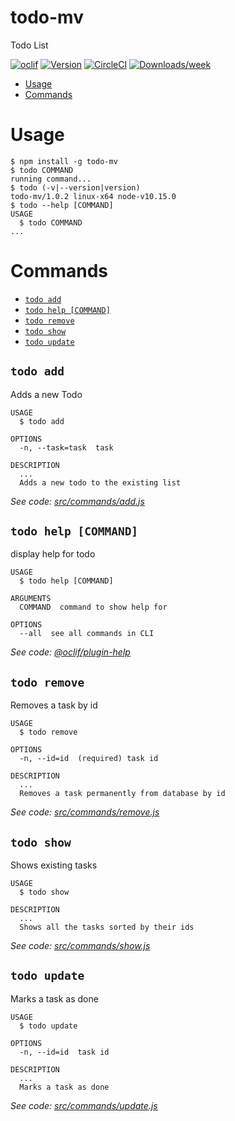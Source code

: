 todo-mv
=======

Todo List

[![oclif](https://img.shields.io/badge/cli-oclif-brightgreen.svg)](https://oclif.io)
[![Version](https://img.shields.io/npm/v/todo-mv.svg)](https://npmjs.org/package/todo)
[![CircleCI](https://circleci.com/gh/mverost44/todocli/tree/master.svg?style=shield)](https://circleci.com/gh/mverost44/todocli/tree/master)
[![Downloads/week](https://img.shields.io/npm/dw/todo.svg)](https://npmjs.org/package/todo)

<!-- toc -->
* [Usage](#usage)
* [Commands](#commands)
<!-- tocstop -->
# Usage
<!-- usage -->
```sh-session
$ npm install -g todo-mv
$ todo COMMAND
running command...
$ todo (-v|--version|version)
todo-mv/1.0.2 linux-x64 node-v10.15.0
$ todo --help [COMMAND]
USAGE
  $ todo COMMAND
...
```
<!-- usagestop -->
# Commands
<!-- commands -->
* [`todo add`](#todo-add)
* [`todo help [COMMAND]`](#todo-help-command)
* [`todo remove`](#todo-remove)
* [`todo show`](#todo-show)
* [`todo update`](#todo-update)

## `todo add`

Adds a new Todo

```
USAGE
  $ todo add

OPTIONS
  -n, --task=task  task

DESCRIPTION
  ...
  Adds a new todo to the existing list
```

_See code: [src/commands/add.js](https://github.com/mverost44/todocli/blob/v1.0.2/src/commands/add.js)_

## `todo help [COMMAND]`

display help for todo

```
USAGE
  $ todo help [COMMAND]

ARGUMENTS
  COMMAND  command to show help for

OPTIONS
  --all  see all commands in CLI
```

_See code: [@oclif/plugin-help](https://github.com/oclif/plugin-help/blob/v2.1.6/src/commands/help.ts)_

## `todo remove`

Removes a task by id

```
USAGE
  $ todo remove

OPTIONS
  -n, --id=id  (required) task id

DESCRIPTION
  ...
  Removes a task permanently from database by id
```

_See code: [src/commands/remove.js](https://github.com/mverost44/todocli/blob/v1.0.2/src/commands/remove.js)_

## `todo show`

Shows existing tasks

```
USAGE
  $ todo show

DESCRIPTION
  ...
  Shows all the tasks sorted by their ids
```

_See code: [src/commands/show.js](https://github.com/mverost44/todocli/blob/v1.0.2/src/commands/show.js)_

## `todo update`

Marks a task as done

```
USAGE
  $ todo update

OPTIONS
  -n, --id=id  task id

DESCRIPTION
  ...
  Marks a task as done
```

_See code: [src/commands/update.js](https://github.com/mverost44/todocli/blob/v1.0.2/src/commands/update.js)_
<!-- commandsstop -->
